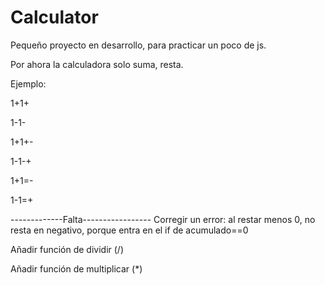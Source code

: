 # Calculator

Pequeño proyecto en desarrollo, para practicar un poco de js.


Por ahora la calculadora solo suma, resta.


Ejemplo:


1+1+


1-1-


1+1+-


1-1-+


1+1=-


1-1=+


-------------Falta-----------------
Corregir un error: al restar menos 0, no resta en negativo, porque entra en el if de acumulado==0 


Añadir función de dividir (/)


Añadir función de multiplicar (*)
